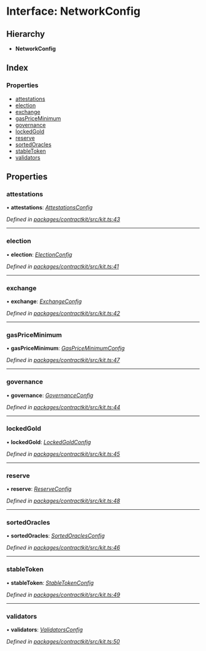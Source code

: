 # Interface: NetworkConfig

## Hierarchy

* **NetworkConfig**

## Index

### Properties

* [attestations](_kit_.networkconfig.md#attestations)
* [election](_kit_.networkconfig.md#election)
* [exchange](_kit_.networkconfig.md#exchange)
* [gasPriceMinimum](_kit_.networkconfig.md#gaspriceminimum)
* [governance](_kit_.networkconfig.md#governance)
* [lockedGold](_kit_.networkconfig.md#lockedgold)
* [reserve](_kit_.networkconfig.md#reserve)
* [sortedOracles](_kit_.networkconfig.md#sortedoracles)
* [stableToken](_kit_.networkconfig.md#stabletoken)
* [validators](_kit_.networkconfig.md#validators)

## Properties

###  attestations

• **attestations**: *[AttestationsConfig](_wrappers_attestations_.attestationsconfig.md)*

*Defined in [packages/contractkit/src/kit.ts:43](https://github.com/celo-org/celo-monorepo/blob/6049da1fa/packages/contractkit/src/kit.ts#L43)*

___

###  election

• **election**: *[ElectionConfig](_wrappers_election_.electionconfig.md)*

*Defined in [packages/contractkit/src/kit.ts:41](https://github.com/celo-org/celo-monorepo/blob/6049da1fa/packages/contractkit/src/kit.ts#L41)*

___

###  exchange

• **exchange**: *[ExchangeConfig](_wrappers_exchange_.exchangeconfig.md)*

*Defined in [packages/contractkit/src/kit.ts:42](https://github.com/celo-org/celo-monorepo/blob/6049da1fa/packages/contractkit/src/kit.ts#L42)*

___

###  gasPriceMinimum

• **gasPriceMinimum**: *[GasPriceMinimumConfig](_wrappers_gaspriceminimum_.gaspriceminimumconfig.md)*

*Defined in [packages/contractkit/src/kit.ts:47](https://github.com/celo-org/celo-monorepo/blob/6049da1fa/packages/contractkit/src/kit.ts#L47)*

___

###  governance

• **governance**: *[GovernanceConfig](_wrappers_governance_.governanceconfig.md)*

*Defined in [packages/contractkit/src/kit.ts:44](https://github.com/celo-org/celo-monorepo/blob/6049da1fa/packages/contractkit/src/kit.ts#L44)*

___

###  lockedGold

• **lockedGold**: *[LockedGoldConfig](_wrappers_lockedgold_.lockedgoldconfig.md)*

*Defined in [packages/contractkit/src/kit.ts:45](https://github.com/celo-org/celo-monorepo/blob/6049da1fa/packages/contractkit/src/kit.ts#L45)*

___

###  reserve

• **reserve**: *[ReserveConfig](_wrappers_reserve_.reserveconfig.md)*

*Defined in [packages/contractkit/src/kit.ts:48](https://github.com/celo-org/celo-monorepo/blob/6049da1fa/packages/contractkit/src/kit.ts#L48)*

___

###  sortedOracles

• **sortedOracles**: *[SortedOraclesConfig](_wrappers_sortedoracles_.sortedoraclesconfig.md)*

*Defined in [packages/contractkit/src/kit.ts:46](https://github.com/celo-org/celo-monorepo/blob/6049da1fa/packages/contractkit/src/kit.ts#L46)*

___

###  stableToken

• **stableToken**: *[StableTokenConfig](_wrappers_stabletokenwrapper_.stabletokenconfig.md)*

*Defined in [packages/contractkit/src/kit.ts:49](https://github.com/celo-org/celo-monorepo/blob/6049da1fa/packages/contractkit/src/kit.ts#L49)*

___

###  validators

• **validators**: *[ValidatorsConfig](_wrappers_validators_.validatorsconfig.md)*

*Defined in [packages/contractkit/src/kit.ts:50](https://github.com/celo-org/celo-monorepo/blob/6049da1fa/packages/contractkit/src/kit.ts#L50)*
